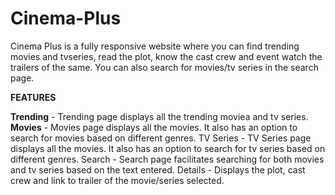 # Cinema-Plus

Cinema Plus is a fully responsive website where you can find trending movies and tvseries, read the plot, know the cast crew and event watch the trailers of the same. You can also search for movies/tv series in the search page.


__FEATURES__

__Trending__ - Trending page displays all the trending moviea and tv series.
__Movies__ - Movies page displays all the movies. It also has an option to search for movies based on different genres.
TV Series - TV Series page displays all the movies. It also has an option to search for tv series based on different genres.
Search - Search page facilitates searching for both movies and tv series based on the text entered.
Details - Displays the plot, cast crew and link to trailer of the movie/series selected.
